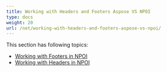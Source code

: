 ```yaml
---
title: Working with Headers and Footers Aspose VS NPOI
type: docs
weight: 20
url: /net/working-with-headers-and-footers-aspose-vs-npoi/
---
```


This section has following topics:

- [Working with Footers in NPOI](/words/net/working-with-footers-in-npoi-html/)
- [Working with Headers in NPOI](/words/net/working-with-headers-in-npoi-html/)
